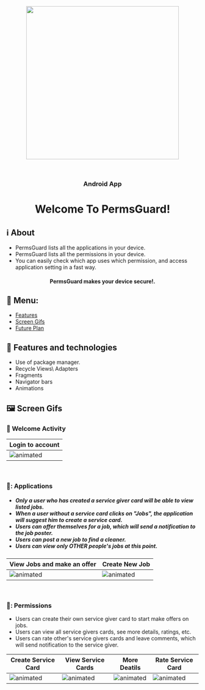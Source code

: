 
<p align="center">
    <img width="400" src="https://user-images.githubusercontent.com/61757368/216605882-8d1f7ca8-3e22-439e-b324-f3c19a0e41fd.png">
</p>
<br/>
<h3 align="center">Android App</h3>
<h1 align="center">Welcome To PermsGuard!</h1>


## :information_source: About 
- PermsGuard lists all the applications in your device.
- PermsGuard lists all the permissions in your device.
- You can easily check which app uses which permission, and access application setting in a fast way.
<h4 align="center">
PermsGuard makes your device secure!. 
</h4> 
  
## :link: Menu:

- [Features](https://github.com/kerenrachev/WeClean_Android/blob/master/README.md#framed_picture-features-and-technologies)</br>
- [Screen Gifs](https://github.com/kerenrachev/WeClean_Android/blob/master/README.md#iphone-screen-gifs)</br>
- [Future Plan](https://github.com/kerenrachev/WeClean_Android/blob/master/README.md#pencil-future-plan)</br>


## :space_invader: Features and technologies
- Use of package manager.
- Recycle Views\ Adapters
- Fragments
- Navigator bars
- Animations

## :framed_picture: Screen Gifs

### :iphone: Welcome Activity
|Login to account|
|--|
|<img src="https://media2.giphy.com/media/6TOOgzFzW4uYtHRZXQ/giphy.gif" alt="animated"/>|

</br>

### 👔: Applications
<h5>

 - Only a user who has created a service giver card will be able to view listed jobs.
 - When a user without a service card clicks on "Jobs", the application will suggest him to create a service card.
 - Users can offer themselves for a job, which will send a notification to the job poster.
 - Users can post a new job to find a cleaner.
 - Users can view only OTHER people's jobs at this point.</h5>

|View Jobs and make an offer|Create New Job|
|--|--|
|<img src="https://media.giphy.com/media/JS7mhYEFoRnbB7jWAZ/giphy.gif" alt="animated"/>|<img src="https://media.giphy.com/media/ON3Blh5pjz37Fv3K63/giphy.gif" alt="animated"/>|

</br>

### 📇: Permissions

 - Users can create their own service giver card to start make offers on jobs.
 - Users can view all service givers cards, see more details, ratings, etc.
 - Users can rate other's service givers cards and leave comments, which will send notification to the service giver.</h5>

|Create Service Card|View Service Cards|More Deatils|Rate Service Card|
|--|--|--|--|
|<img src="https://media.giphy.com/media/XVPoUNEsqmtDgX7ebV/giphy.gif" alt="animated"/>|<img src="https://media.giphy.com/media/3KttrfQb9tfbuqnIdg/giphy.gif" alt="animated"/>|<img src="https://media.giphy.com/media/69xbRl38qMYWRkKJEZ/giphy.gif" alt="animated"/>|<img src="https://media.giphy.com/media/ddaFKn22Z7c2BhSSRc/giphy.gif" alt="animated"/>|

